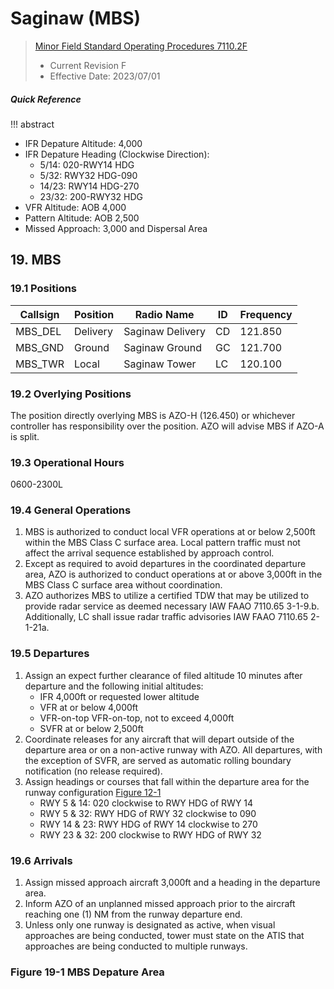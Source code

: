 # Saginaw (MBS)
> [Minor Field Standard Operating Procedures 7110.2F](../../authority-sections/7110.2F-authority.md)
> - Current Revision F
> - Effective Date: 2023/07/01

##### Quick Reference
!!! abstract
- IFR Depature Altitude: 4,000
- IFR Depature Heading (Clockwise Direction):
    - 5/14: 020-RWY14 HDG
    - 5/32: RWY32 HDG-090
    - 14/23: RWY14 HDG-270
    - 23/32: 200-RWY32 HDG
- VFR Altitude: AOB 4,000
- Pattern Altitude: AOB 2,500
- Missed Approach: 3,000 and Dispersal Area

## 19. MBS

### 19.1 Positions
| Callsign | Position | Radio Name | ID | Frequency |
| -- | -- | -- | -- | -- |
| MBS_DEL | Delivery |  Saginaw Delivery | CD | 121.850 |
| MBS_GND | Ground |  Saginaw Ground | GC | 121.700 |
| MBS_TWR | Local |  Saginaw Tower | LC | 120.100 |

### 19.2 Overlying Positions
The position directly overlying MBS is AZO-H (126.450) or whichever controller has responsibility over the position. AZO will advise MBS if AZO-A is split.

### 19.3 Operational Hours
0600-2300L

### 19.4 General Operations
1. MBS is authorized to conduct local VFR operations at or below 2,500ft within the MBS Class C surface area. Local pattern traffic must not affect the arrival sequence established by approach control.
2. Except as required to avoid departures in the coordinated departure area, AZO is authorized to conduct operations at or above 3,000ft in the MBS Class C surface area without coordination.
3. AZO authorizes MBS to utilize a certified TDW that may be utilized to provide radar service as deemed necessary IAW FAAO 7110.65 3-1-9.b. Additionally, LC shall issue radar traffic advisories IAW FAAO 7110.65 2-1-21a.

### 19.5 Departures
1. Assign an expect further clearance of filed altitude 10 minutes after departure and the following initial altitudes:
    - IFR 4,000ft or requested lower altitude
    - VFR at or below 4,000ft
    - VFR-on-top VFR-on-top, not to exceed 4,000ft
    - SVFR at or below 2,500ft
2. Coordinate releases for any aircraft that will depart outside of the departure area or on a non-active runway with AZO. All departures, with the exception of SVFR, are served as automatic rolling boundary notification (no release required).
3. Assign headings or courses that fall within the departure area for the runway configuration [Figure 12-1](#figure-12-1-MBS-depature-area)
    - RWY 5 & 14: 020 clockwise to RWY HDG of RWY 14
    - RWY 5 & 32: RWY HDG of RWY 32 clockwise to 090
    - RWY 14 & 23: RWY HDG of RWY 14 clockwise to 270
    - RWY 23 & 32: 200 clockwise to RWY HDG of RWY 32


### 19.6 Arrivals
1. Assign missed approach aircraft 3,000ft and a heading in the departure area.
2. Inform AZO of an unplanned missed approach prior to the aircraft reaching one (1) NM from the runway departure end.
3. Unless only one runway is designated as active, when visual approaches are being conducted, tower must state on the ATIS that approaches are being conducted to multiple runways.


### Figure 19-1 MBS Depature Area
